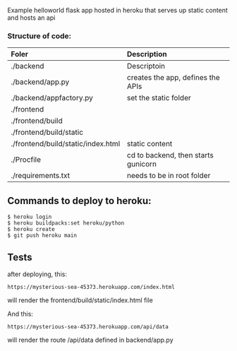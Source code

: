 Example helloworld flask app hosted in heroku that serves up static content and hosts an api

### Structure of code:

| Foler | Description |
| :--------- | :------------- |
| ./backend | Descriptoin |
| ./backend/app.py | creates the app, defines the APIs
| ./backend/appfactory.py | set the static folder
| ./frontend | 
| ./frontend/build |  
| ./frontend/build/static | 
| ./frontend/build/static/index.html | static content
| ./Procfile | cd to backend, then starts gunicorn
| ./requirements.txt | needs to be in root folder


## Commands to deploy to heroku:

``` shell
$ heroku login
$ heroku buildpacks:set heroku/python
$ heroku create
$ git push heroku main
```

## Tests

after deploying, this:

    https://mysterious-sea-45373.herokuapp.com/index.html

will render the frontend/build/static/index.html file

And this:

    https://mysterious-sea-45373.herokuapp.com/api/data

will render the route /api/data defined in backend/app.py
